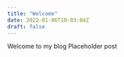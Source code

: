```yaml
---
title: "Welcome"
date: 2022-01-06T10:03:04Z
draft: false
---
```

Welcome to my blog
Placeholder post
